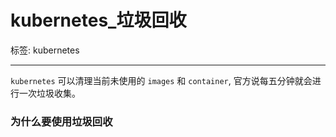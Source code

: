 # kubernetes_垃圾回收     

标签: kubernetes     

---

`kubernetes` 可以清理当前未使用的 `images` 和 `container`, 官方说每五分钟就会进行一次垃圾收集。

### 为什么要使用垃圾回收
